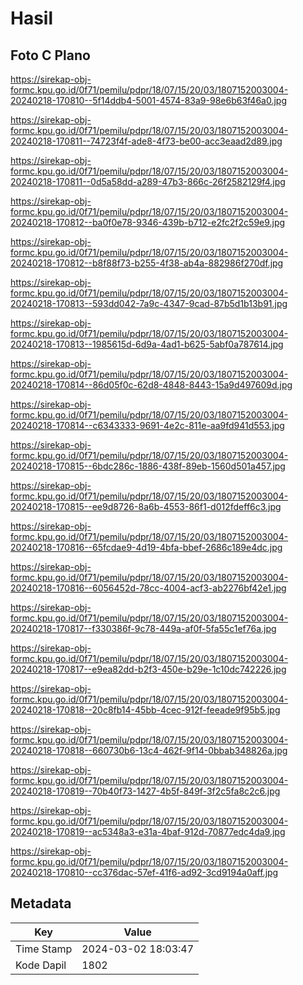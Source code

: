 # Hasil

## Foto C Plano

https://sirekap-obj-formc.kpu.go.id/0f71/pemilu/pdpr/18/07/15/20/03/1807152003004-20240218-170810--5f14ddb4-5001-4574-83a9-98e6b63f46a0.jpg

https://sirekap-obj-formc.kpu.go.id/0f71/pemilu/pdpr/18/07/15/20/03/1807152003004-20240218-170811--74723f4f-ade8-4f73-be00-acc3eaad2d89.jpg

https://sirekap-obj-formc.kpu.go.id/0f71/pemilu/pdpr/18/07/15/20/03/1807152003004-20240218-170811--0d5a58dd-a289-47b3-866c-26f2582129f4.jpg

https://sirekap-obj-formc.kpu.go.id/0f71/pemilu/pdpr/18/07/15/20/03/1807152003004-20240218-170812--ba0f0e78-9346-439b-b712-e2fc2f2c59e9.jpg

https://sirekap-obj-formc.kpu.go.id/0f71/pemilu/pdpr/18/07/15/20/03/1807152003004-20240218-170812--b8f88f73-b255-4f38-ab4a-882986f270df.jpg

https://sirekap-obj-formc.kpu.go.id/0f71/pemilu/pdpr/18/07/15/20/03/1807152003004-20240218-170813--593dd042-7a9c-4347-9cad-87b5d1b13b91.jpg

https://sirekap-obj-formc.kpu.go.id/0f71/pemilu/pdpr/18/07/15/20/03/1807152003004-20240218-170813--1985615d-6d9a-4ad1-b625-5abf0a787614.jpg

https://sirekap-obj-formc.kpu.go.id/0f71/pemilu/pdpr/18/07/15/20/03/1807152003004-20240218-170814--86d05f0c-62d8-4848-8443-15a9d497609d.jpg

https://sirekap-obj-formc.kpu.go.id/0f71/pemilu/pdpr/18/07/15/20/03/1807152003004-20240218-170814--c6343333-9691-4e2c-811e-aa9fd941d553.jpg

https://sirekap-obj-formc.kpu.go.id/0f71/pemilu/pdpr/18/07/15/20/03/1807152003004-20240218-170815--6bdc286c-1886-438f-89eb-1560d501a457.jpg

https://sirekap-obj-formc.kpu.go.id/0f71/pemilu/pdpr/18/07/15/20/03/1807152003004-20240218-170815--ee9d8726-8a6b-4553-86f1-d012fdeff6c3.jpg

https://sirekap-obj-formc.kpu.go.id/0f71/pemilu/pdpr/18/07/15/20/03/1807152003004-20240218-170816--65fcdae9-4d19-4bfa-bbef-2686c189e4dc.jpg

https://sirekap-obj-formc.kpu.go.id/0f71/pemilu/pdpr/18/07/15/20/03/1807152003004-20240218-170816--6056452d-78cc-4004-acf3-ab2276bf42e1.jpg

https://sirekap-obj-formc.kpu.go.id/0f71/pemilu/pdpr/18/07/15/20/03/1807152003004-20240218-170817--f330386f-9c78-449a-af0f-5fa55c1ef76a.jpg

https://sirekap-obj-formc.kpu.go.id/0f71/pemilu/pdpr/18/07/15/20/03/1807152003004-20240218-170817--e9ea82dd-b2f3-450e-b29e-1c10dc742226.jpg

https://sirekap-obj-formc.kpu.go.id/0f71/pemilu/pdpr/18/07/15/20/03/1807152003004-20240218-170818--20c8fb14-45bb-4cec-912f-feeade9f95b5.jpg

https://sirekap-obj-formc.kpu.go.id/0f71/pemilu/pdpr/18/07/15/20/03/1807152003004-20240218-170818--660730b6-13c4-462f-9f14-0bbab348826a.jpg

https://sirekap-obj-formc.kpu.go.id/0f71/pemilu/pdpr/18/07/15/20/03/1807152003004-20240218-170819--70b40f73-1427-4b5f-849f-3f2c5fa8c2c6.jpg

https://sirekap-obj-formc.kpu.go.id/0f71/pemilu/pdpr/18/07/15/20/03/1807152003004-20240218-170819--ac5348a3-e31a-4baf-912d-70877edc4da9.jpg

https://sirekap-obj-formc.kpu.go.id/0f71/pemilu/pdpr/18/07/15/20/03/1807152003004-20240218-170810--cc376dac-57ef-41f6-ad92-3cd9194a0aff.jpg


## Metadata

| Key        | Value               |
| ---------- | ------------------- |
| Time Stamp | 2024-03-02 18:03:47 |
| Kode Dapil | 1802                |



